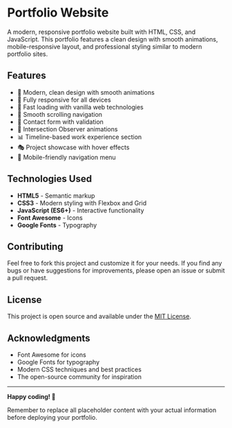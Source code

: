 # Portfolio Website

A modern, responsive portfolio website built with HTML, CSS, and JavaScript. This portfolio features a clean design with smooth animations, mobile-responsive layout, and professional styling similar to modern portfolio sites.

## Features

- 🎨 Modern, clean design with smooth animations
- 📱 Fully responsive for all devices
- 🚀 Fast loading with vanilla web technologies
- 🎯 Smooth scrolling navigation
- 📝 Contact form with validation
- 🌟 Intersection Observer animations
- 📊 Timeline-based work experience section
- 🎭 Project showcase with hover effects
- 📱 Mobile-friendly navigation menu

## Technologies Used

- **HTML5** - Semantic markup
- **CSS3** - Modern styling with Flexbox and Grid
- **JavaScript (ES6+)** - Interactive functionality
- **Font Awesome** - Icons
- **Google Fonts** - Typography

## Contributing

Feel free to fork this project and customize it for your needs. If you find any bugs or have suggestions for improvements, please open an issue or submit a pull request.

## License

This project is open source and available under the [MIT License](LICENSE).

## Acknowledgments

- Font Awesome for icons
- Google Fonts for typography
- Modern CSS techniques and best practices
- The open-source community for inspiration

---

**Happy coding! 🚀**

Remember to replace all placeholder content with your actual information before deploying your portfolio.


